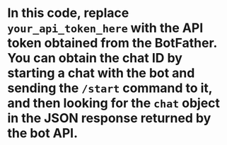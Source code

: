 # In this code, replace `your_api_token_here` with the API token obtained from the BotFather. You can obtain the chat ID by starting a chat with the bot and sending the `/start` command to it, and then looking for the `chat` object in the JSON response returned by the bot API.
